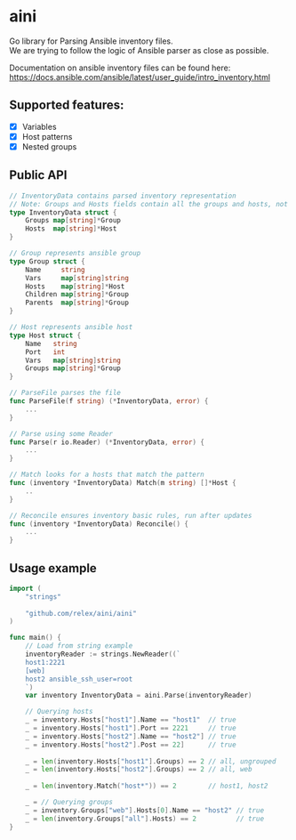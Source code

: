 # aini

Go library for Parsing Ansible inventory files.  
We are trying to follow the logic of Ansible parser as close as possible.

Documentation on ansible inventory files can be found here:  
https://docs.ansible.com/ansible/latest/user_guide/intro_inventory.html

## Supported features:
- [X] Variables
- [X] Host patterns
- [X] Nested groups

## Public API
```go
// InventoryData contains parsed inventory representation
// Note: Groups and Hosts fields contain all the groups and hosts, not only top-level
type InventoryData struct {
	Groups map[string]*Group
	Hosts  map[string]*Host
}

// Group represents ansible group
type Group struct {
	Name     string
	Vars     map[string]string
	Hosts    map[string]*Host
	Children map[string]*Group
	Parents  map[string]*Group
}

// Host represents ansible host
type Host struct {
	Name   string
	Port   int
	Vars   map[string]string
	Groups map[string]*Group
}

// ParseFile parses the file
func ParseFile(f string) (*InventoryData, error) {
    ...
}

// Parse using some Reader
func Parse(r io.Reader) (*InventoryData, error) {
    ...
}

// Match looks for a hosts that match the pattern
func (inventory *InventoryData) Match(m string) []*Host {
    ..
}

// Reconcile ensures inventory basic rules, run after updates
func (inventory *InventoryData) Reconcile() {
    ...
}
```

## Usage example
```go
import (
    "strings"
    
    "github.com/relex/aini/aini"
)

func main() {
    // Load from string example
    inventoryReader := strings.NewReader((`
	host1:2221
	[web]
	host2 ansible_ssh_user=root
    `)
    var inventory InventoryData = aini.Parse(inventoryReader)

    // Querying hosts
    _ = inventory.Hosts["host1"].Name == "host1"  // true
    _ = inventory.Hosts["host1"].Port == 2221     // true
    _ = inventory.Hosts["host2"].Name == "host2"] // true
    _ = inventory.Hosts["host2"].Post == 22]      // true
    
    _ = len(inventory.Hosts["host1"].Groups) == 2 // all, ungrouped
    _ = len(inventory.Hosts["host2"].Groups) == 2 // all, web
    
    _ = len(inventory.Match("host*")) == 2        // host1, host2

    _ = // Querying groups
    _ = inventory.Groups["web"].Hosts[0].Name == "host2" // true
    _ = len(inventory.Groups["all"].Hosts) == 2          // true
}
```
